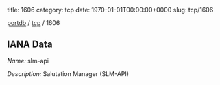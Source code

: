 title: 1606
category: tcp
date: 1970-01-01T00:00:00+0000
slug: tcp/1606

[portdb](/) / [tcp](/category/tcp.html) / 1606


## IANA Data

_Name:_ slm-api

_Description:_ Salutation Manager (SLM-API)

